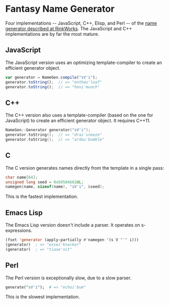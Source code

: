 # Fantasy Name Generator

Four implementations -- JavaScript, C++, Elisp, and Perl -- of the
[name generator described at RinkWorks](http://rinkworks.com/namegen/).
The JavaScript and C++ implementations are by far the most mature.


## JavaScript

The JavaScript version uses an optimizing template-compiler to create
an efficient generator object.

```javascript
var generator = NameGen.compile("sV'i");
generator.toString();  // => "entheu'loaf"
generator.toString();  // => "honi'munch"
```

## C++

The C++ version also uses a template-compiler (based on the one for JavaScript)
to create an efficient generator object. It requires C++11.

```c++
NameGen::Generator generator("sV'i");
generator.toString();  // => "drai'sneeze"
generator.toString();  // => "ardou'bumble"
```

## C

The C version generates names directly from the template in a single pass:

```c
char name[64];
unsigned long seed = 0xb9584b61UL;
namegen(name, sizeof(name), "sV'i", &seed);
```

This is the fastest implementation.

## Emacs Lisp

The Emacs Lisp version doesn't include a parser. It operates on
s-expressions.

```el
(fset 'generator (apply-partially #'namegen '(s V "'" i)))
(generator)  ; => "essei'knocker"
(generator)  ; => "tiaoe'nit"
```

## Perl

The Perl version is exceptionally slow, due to a slow parser.

```perl
generate("sV'i");  # => "echoi'bum"
```

This is the slowest implementation.
